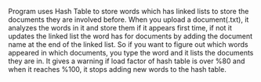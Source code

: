 Program uses Hash Table to store words which has linked lists to store the documents they are involved before. When you upload a document(.txt), it analyzes the words in it and store them if it appears first time, if not it updates the linked list the word has for documents by adding the document name at the end of the linked list. So if you want to figure out which words appeared in which documents, you type the word and it lists the documents they are in. It gives a warning if load factor of hash table is over %80 and when it reaches %100, it stops adding new words to the hash table.
